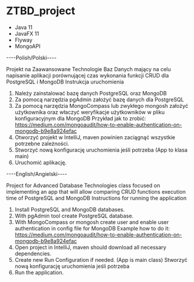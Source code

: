 # ZTBD_project
- Java 11
- JavaFX 11
- Flyway
- MongoAPI

----Polish/Polski----

Projekt na Zaawansowane Technologie Baz Danych mający na celu napisanie aplikacji porównującej czas wykonania funkcji CRUD dla PostgreSQL i MongoDB
Instrukcja uruchomienia
1. Należy zainstalować bazę danych PostgreSQL oraz MongoDB
2. Za pomocą narzędzia pgAdmin założyć bazę danych dla PostgreSQL
3. Za pomocą narzędzia MongoCompass lub zwykłego mongosh założyć użytkownika oraz właczyć weryfikacje użytkowników w pliku konfiguracyjnym dla MongoDB
	Przykład jak to zrobić: https://medium.com/mongoaudit/how-to-enable-authentication-on-mongodb-b9e8a924efac
4. Otworzyć projekt w IntelliJ, maven powinien zaciągnąć wszystkie potrzebne zależności.
5. Stworzyć nową konfigurację uruchomienia jeśli potrzeba (App to klasa main)
6. Uruchomić aplikację.

----English/Angielski----

Project for Advanced Database Technologies class focused on implementing an app that will allow comparing CRUD functions execution time of PostgreSQL and MongoDB
Instructions for running the application
1. Install PostgreSQL and MongoDB databases.
2. With pgAdmin tool create PostgreSQL database.
3. With MongoCompass or mongosh create user and enable user authentication in config file for MongoDB
	Example how to do it: https://medium.com/mongoaudit/how-to-enable-authentication-on-mongodb-b9e8a924efac
4. Open project in IntelliJ, maven should download all necessary dependencies.
5. Create new Run Configuration if needed. (App is main class)
Stworzyć nową konfigurację uruchomienia jeśli potrzeba
6. Run the application.
